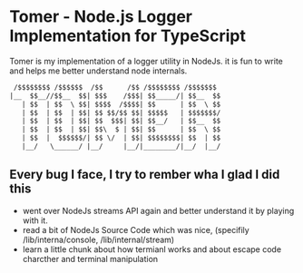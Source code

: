 
# Tomer - Node.js Logger Implementation for TypeScript

Tomer is my implementation of a logger utility in NodeJs.
it is fun to write and helps me better understand node internals.

```txt
 /$$$$$$$$ /$$$$$$  /$$      /$$ /$$$$$$$$ /$$$$$$$
|__  $$__//$$__  $$| $$$    /$$$| $$_____/| $$__  $$
   | $$  | $$  \ $$| $$$$  /$$$$| $$      | $$  \ $$
   | $$  | $$  | $$| $$ $$/$$ $$| $$$$$   | $$$$$$$/
   | $$  | $$  | $$| $$  $$$| $$| $$__/   | $$__  $$
   | $$  | $$  | $$| $$\  $ | $$| $$      | $$  \ $$
   | $$  |  $$$$$$/| $$ \/  | $$| $$$$$$$$| $$  | $$
   |__/   \______/ |__/     |__/|________/|__/  |__/
```

## Every bug I face, I try to rember wha I glad I did this

- went over NodeJs streams API again and better understand it by playing with it.
- read a bit of NodeJs Source Code which was nice, (specifily /lib/interna/console, /lib/internal/stream)
- learn a little chunk about how termianl works and about escape code charcther and terminal manipulation
